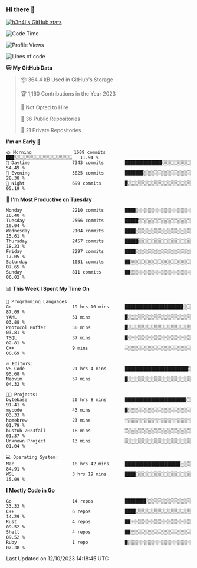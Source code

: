 ### Hi there 👋

[![h3n4l's GitHub stats](https://github-readme-stats.vercel.app/api?username=h3n4l&count_private=true&show_icons=true&theme=radical)](https://github.com/h3n4l/github-readme-stats)

<!--START_SECTION:waka-->
![Code Time](http://img.shields.io/badge/Code%20Time-1%2C612%20hrs%2042%20mins-blue)

![Profile Views](http://img.shields.io/badge/Profile%20Views-0-blue)

![Lines of code](https://img.shields.io/badge/From%20Hello%20World%20I%27ve%20Written-3.7%20million%20lines%20of%20code-blue)

**🐱 My GitHub Data** 

> 📦 364.4 kB Used in GitHub's Storage 
 > 
> 🏆 1,160 Contributions in the Year 2023
 > 
> 🚫 Not Opted to Hire
 > 
> 📜 36 Public Repositories 
 > 
> 🔑 21 Private Repositories 
 > 
**I'm an Early 🐤** 

```text
🌞 Morning                1609 commits        ███░░░░░░░░░░░░░░░░░░░░░░   11.94 % 
🌆 Daytime                7343 commits        ██████████████░░░░░░░░░░░   54.49 % 
🌃 Evening                3825 commits        ███████░░░░░░░░░░░░░░░░░░   28.38 % 
🌙 Night                  699 commits         █░░░░░░░░░░░░░░░░░░░░░░░░   05.19 % 
```
📅 **I'm Most Productive on Tuesday** 

```text
Monday                   2210 commits        ████░░░░░░░░░░░░░░░░░░░░░   16.40 % 
Tuesday                  2566 commits        █████░░░░░░░░░░░░░░░░░░░░   19.04 % 
Wednesday                2104 commits        ████░░░░░░░░░░░░░░░░░░░░░   15.61 % 
Thursday                 2457 commits        █████░░░░░░░░░░░░░░░░░░░░   18.23 % 
Friday                   2297 commits        ████░░░░░░░░░░░░░░░░░░░░░   17.05 % 
Saturday                 1031 commits        ██░░░░░░░░░░░░░░░░░░░░░░░   07.65 % 
Sunday                   811 commits         ██░░░░░░░░░░░░░░░░░░░░░░░   06.02 % 
```


📊 **This Week I Spent My Time On** 

```text
💬 Programming Languages: 
Go                       19 hrs 10 mins      ██████████████████████░░░   87.09 % 
YAML                     51 mins             █░░░░░░░░░░░░░░░░░░░░░░░░   03.88 % 
Protocol Buffer          50 mins             █░░░░░░░░░░░░░░░░░░░░░░░░   03.81 % 
TSQL                     37 mins             █░░░░░░░░░░░░░░░░░░░░░░░░   02.81 % 
C++                      9 mins              ░░░░░░░░░░░░░░░░░░░░░░░░░   00.69 % 

🔥 Editors: 
VS Code                  21 hrs 4 mins       ████████████████████████░   95.68 % 
Neovim                   57 mins             █░░░░░░░░░░░░░░░░░░░░░░░░   04.32 % 

🐱‍💻 Projects: 
bytebase                 20 hrs 8 mins       ███████████████████████░░   91.41 % 
mycode                   43 mins             █░░░░░░░░░░░░░░░░░░░░░░░░   03.33 % 
homebrew                 23 mins             ░░░░░░░░░░░░░░░░░░░░░░░░░   01.79 % 
bustub-2023fall          18 mins             ░░░░░░░░░░░░░░░░░░░░░░░░░   01.37 % 
Unknown Project          13 mins             ░░░░░░░░░░░░░░░░░░░░░░░░░   01.04 % 

💻 Operating System: 
Mac                      18 hrs 42 mins      █████████████████████░░░░   84.91 % 
WSL                      3 hrs 19 mins       ████░░░░░░░░░░░░░░░░░░░░░   15.09 % 
```

**I Mostly Code in Go** 

```text
Go                       14 repos            ████████░░░░░░░░░░░░░░░░░   33.33 % 
C++                      6 repos             ████░░░░░░░░░░░░░░░░░░░░░   14.29 % 
Rust                     4 repos             ██░░░░░░░░░░░░░░░░░░░░░░░   09.52 % 
Shell                    4 repos             ██░░░░░░░░░░░░░░░░░░░░░░░   09.52 % 
Ruby                     1 repo              █░░░░░░░░░░░░░░░░░░░░░░░░   02.38 % 
```




 Last Updated on 12/10/2023 14:18:45 UTC
<!--END_SECTION:waka-->

